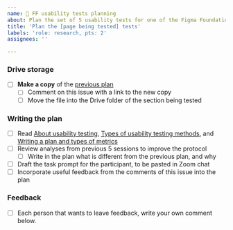 ```yaml
---
name: 🧪 FF usability tests planning
about: Plan the set of 5 usability tests for one of the Figma Foundation pages.
title: 'Plan the [page being tested] tests'
labels: 'role: research, pts: 2'
assignees: ''

---
```


### Drive storage 

- [ ] **Make a copy** of the [previous plan](https://docs.google.com/document/d/1NA_fgcxF1QOAqKTZs6ZOeO_I2ugd-KZ5FvQx_9tF-oE/edit#) 
  - [ ] Comment on this issue with a link to the new copy
  - [ ] Move the file into the Drive folder of the section being tested

### Writing the plan
- [ ] Read [About usability testing](https://www.usability.gov/how-to-and-tools/methods/usability-testing.html), [Types of usability testing methods](https://www.usability.gov/how-to-and-tools/methods/running-usability-tests.html), and [Writing a plan and types of metrics](https://www.usability.gov/how-to-and-tools/methods/planning-usability-testing.html)
- [ ] Review analyses from previous 5 sessions to improve the protocol
  - [ ] Write in the plan what is different from the previous plan, and why
- [ ] Draft the task prompt for the participant, to be pasted in Zoom chat
- [ ] Incorporate useful feedback from the comments of this issue into the plan

### Feedback
- [ ] Each person that wants to leave feedback, write your own comment below.
